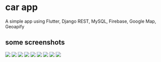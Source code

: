# car app
A simple app using Flutter, Django REST, MySQL, Firebase, Google Map, Geoapify 
## some screenshots
![](https://github.com/haitt173508/car_app/blob/main/assets/0.png)
![](https://github.com/haitt173508/car_app/blob/main/assets/3.png) 
![](https://github.com/haitt173508/car_app/blob/main/assets/4.png)
![](https://github.com/haitt173508/car_app/blob/main/assets/6.png)
![](https://github.com/haitt173508/car_app/blob/main/assets/7.png)
![](https://github.com/haitt173508/car_app/blob/main/assets/8.png)
![](https://github.com/haitt173508/car_app/blob/main/assets/10.png)
![](https://github.com/haitt173508/car_app/blob/main/assets/11.png)
![](https://github.com/haitt173508/car_app/blob/main/assets/12.png)
